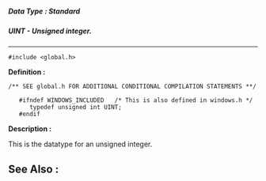##### Data Type : Standard
##### UINT - Unsigned integer.
---
```
#include <global.h>
```

**Definition :**
```
/** SEE global.h FOR ADDITIONAL CONDITIONAL COMPILATION STATEMENTS **/

   #ifndef WINDOWS_INCLUDED   /* This is also defined in windows.h */
      typedef unsigned int UINT;
   #endif
```

**Description :**

This is the datatype for an unsigned integer.


**See Also :**
---
